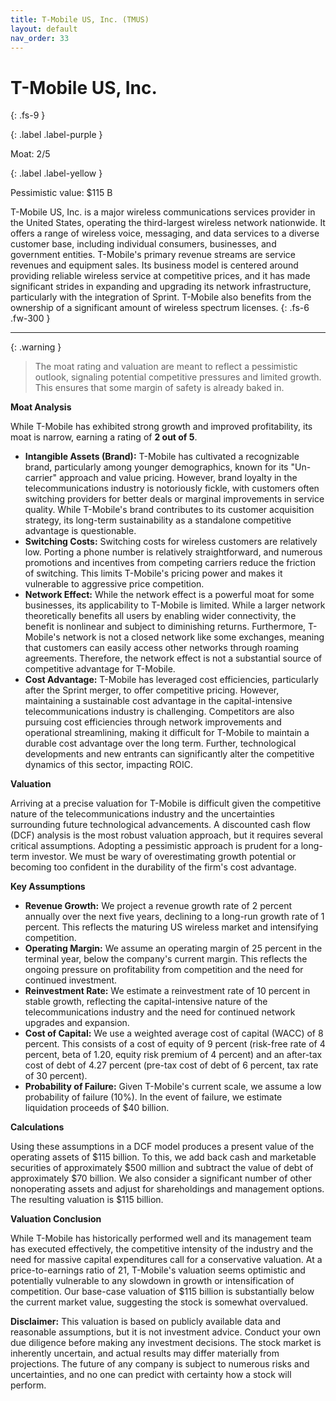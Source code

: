 ```yaml
---
title: T-Mobile US, Inc. (TMUS)
layout: default
nav_order: 33
---
```


# T-Mobile US, Inc.
{: .fs-9 }

{: .label .label-purple }

Moat: 2/5

{: .label .label-yellow }

Pessimistic value: $115 B

T-Mobile US, Inc. is a major wireless communications services provider in the United States, operating the third-largest wireless network nationwide.  It offers a range of wireless voice, messaging, and data services to a diverse customer base, including individual consumers, businesses, and government entities.  T-Mobile's primary revenue streams are service revenues and equipment sales. Its business model is centered around providing reliable wireless service at competitive prices, and it has made significant strides in expanding and upgrading its network infrastructure, particularly with the integration of Sprint. T-Mobile also benefits from the ownership of a significant amount of wireless spectrum licenses.
{: .fs-6 .fw-300 }

---

{: .warning } 
>The moat rating and valuation are meant to reflect a pessimistic outlook, signaling potential competitive pressures and limited growth. This ensures that some margin of safety is already baked in.


**Moat Analysis**

While T-Mobile has exhibited strong growth and improved profitability, its moat is narrow, earning a rating of **2 out of 5**.

* **Intangible Assets (Brand):** T-Mobile has cultivated a recognizable brand, particularly among younger demographics, known for its "Un-carrier" approach and value pricing. However, brand loyalty in the telecommunications industry is notoriously fickle, with customers often switching providers for better deals or marginal improvements in service quality.  While T-Mobile's brand contributes to its customer acquisition strategy, its long-term sustainability as a standalone competitive advantage is questionable.
* **Switching Costs:** Switching costs for wireless customers are relatively low.  Porting a phone number is relatively straightforward, and numerous promotions and incentives from competing carriers reduce the friction of switching. This limits T-Mobile's pricing power and makes it vulnerable to aggressive price competition.
* **Network Effect:** While the network effect is a powerful moat for some businesses, its applicability to T-Mobile is limited. While a larger network theoretically benefits all users by enabling wider connectivity, the benefit is nonlinear and subject to diminishing returns. Furthermore, T-Mobile's network is not a closed network like some exchanges, meaning that customers can easily access other networks through roaming agreements. Therefore, the network effect is not a substantial source of competitive advantage for T-Mobile.
* **Cost Advantage:** T-Mobile has leveraged cost efficiencies, particularly after the Sprint merger, to offer competitive pricing. However, maintaining a sustainable cost advantage in the capital-intensive telecommunications industry is challenging. Competitors are also pursuing cost efficiencies through network improvements and operational streamlining, making it difficult for T-Mobile to maintain a durable cost advantage over the long term. Further, technological developments and new entrants can significantly alter the competitive dynamics of this sector, impacting ROIC.

**Valuation**

Arriving at a precise valuation for T-Mobile is difficult given the competitive nature of the telecommunications industry and the uncertainties surrounding future technological advancements.  A discounted cash flow (DCF) analysis is the most robust valuation approach, but it requires several critical assumptions. Adopting a pessimistic approach is prudent for a long-term investor. We must be wary of overestimating growth potential or becoming too confident in the durability of the firm's cost advantage.

**Key Assumptions**

* **Revenue Growth:** We project a revenue growth rate of 2 percent annually over the next five years, declining to a long-run growth rate of 1 percent. This reflects the maturing US wireless market and intensifying competition.
* **Operating Margin:** We assume an operating margin of 25 percent in the terminal year, below the company's current margin. This reflects the ongoing pressure on profitability from competition and the need for continued investment.
* **Reinvestment Rate:** We estimate a reinvestment rate of 10 percent in stable growth, reflecting the capital-intensive nature of the telecommunications industry and the need for continued network upgrades and expansion.
* **Cost of Capital:** We use a weighted average cost of capital (WACC) of 8 percent. This consists of a cost of equity of 9 percent (risk-free rate of 4 percent, beta of 1.20, equity risk premium of 4 percent) and an after-tax cost of debt of 4.27 percent (pre-tax cost of debt of 6 percent, tax rate of 30 percent).
* **Probability of Failure:** Given T-Mobile's current scale, we assume a low probability of failure (10%). In the event of failure, we estimate liquidation proceeds of $40 billion.

**Calculations**

Using these assumptions in a DCF model produces a present value of the operating assets of $115 billion. To this, we add back cash and marketable securities of approximately $500 million and subtract the value of debt of approximately $70 billion. We also consider a significant number of other nonoperating assets and adjust for shareholdings and management options.  The resulting valuation is $115 billion.

**Valuation Conclusion**

While T-Mobile has historically performed well and its management team has executed effectively, the competitive intensity of the industry and the need for massive capital expenditures call for a conservative valuation. At a price-to-earnings ratio of 21, T-Mobile's valuation seems optimistic and potentially vulnerable to any slowdown in growth or intensification of competition. Our base-case valuation of $115 billion is substantially below the current market value, suggesting the stock is somewhat overvalued.


**Disclaimer:** This valuation is based on publicly available data and reasonable assumptions, but it is not investment advice.  Conduct your own due diligence before making any investment decisions.  The stock market is inherently uncertain, and actual results may differ materially from projections.  The future of any company is subject to numerous risks and uncertainties, and no one can predict with certainty how a stock will perform.